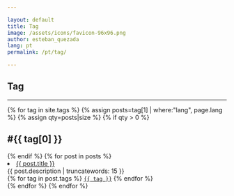 ```yaml
---

layout: default
title: Tag
image: /assets/icons/favicon-96x96.png
author: esteban_quezada
lang: pt
permalink: /pt/tag/

---
```


## Tag
---

{% for tag in site.tags %}
  {% assign posts=tag[1] | where:"lang", page.lang %}
  {% assign qty=posts|size %}
  {% if qty > 0 %}
  <h2 id="{{ tag[0] | slugify }}">#{{ tag[0] }}</h2>
  {% endif %}
  {% for post in posts %}
  <div>
    <li>
      <a href="{{ post.url }}">{{ post.title }}</a>
      <br>
      {{ post.description | truncatewords: 15 }}
    </li>
    {% for tag in post.tags %}
			<a class="tag" href="/tag/#{{ tag | slugify }}"><code>{{ tag }}</code></a>
		{% endfor %}
  </div>
  {% endfor %}
{% endfor %}